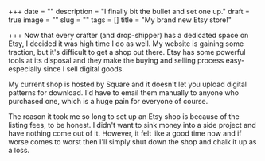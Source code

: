 +++
date = ""
description = "I finally bit the bullet and set one up."
draft = true
image = ""
slug = ""
tags = []
title = "My brand new Etsy store!"

+++
Now that every crafter (and drop-shipper) has a dedicated space on Etsy, I decided it was high time I do as well. My website is gaining some traction, but it's difficult to get a shop out there. Etsy has some powerful tools at its disposal and they make the buying and selling process easy- especially since I sell digital goods.

My current shop is hosted by Square and it doesn't let you upload digital patterns for download. I'd have to email them manually to anyone who purchased one, which is a huge pain for everyone of course.

The reason it took me so long to set up an Etsy shop is because of the listing fees, to be honest. I didn't want to sink money into a side project and have nothing come out of it. However, it felt like a good time now and if worse comes to worst then I'll simply shut down the shop and chalk it up as a loss.